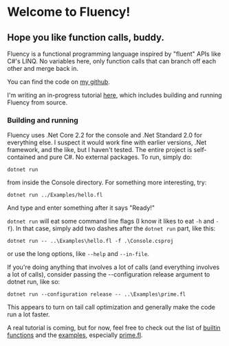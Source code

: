 # Welcome to Fluency!
## Hope you like function calls, buddy.

Fluency is a functional programming language inspired by "fluent" APIs like C#'s LINQ. No variables here, only function calls that can branch off each other and merge back in.

You can find the code on [my github](https://github.com/Kansattica/Fluency).

I'm writing an in-progress tutorial [here](articles/intro.md), which includes building and running Fluency from source.

### Building and running
Fluency uses .Net Core 2.2 for the console and .Net Standard 2.0 for everything else. I suspect it would work fine with earlier versions, .Net framework, and the like, but I haven't tested. The entire project is self-contained and pure C#. No external packages. To run, simply do:

`dotnet run`

from inside the Console directory. For something more interesting, try:

`dotnet run ../Examples/hello.fl`

And type and enter something after it says "Ready!"

`dotnet run` will eat some command line flags (I know it likes to eat `-h` and `-f`). In that case, simply add two dashes after the `dotnet run` part, like this:

`dotnet run -- ..\Examples\hello.fl -f .\Console.csproj`

or use the long options, like `--help` and `--in-file`.

If you're doing anything that involves a lot of calls (and everything involves a lot of calls), consider passing the --configuration release argument to dotnet run, like so:

`dotnet run --configuration release -- ..\Examples\prime.fl`

This appears to turn on tail call optimization and generally make the code run a lot faster.

A real tutorial is coming, but for now, feel free to check out the list of [builtin functions](xref:Fluency.Execution.Functions.BuiltIn) and the [examples](https://github.com/Kansattica/Fluency/tree/master/Examples), especially [prime.fl](https://github.com/Kansattica/Fluency/blob/master/Examples/prime.fl).